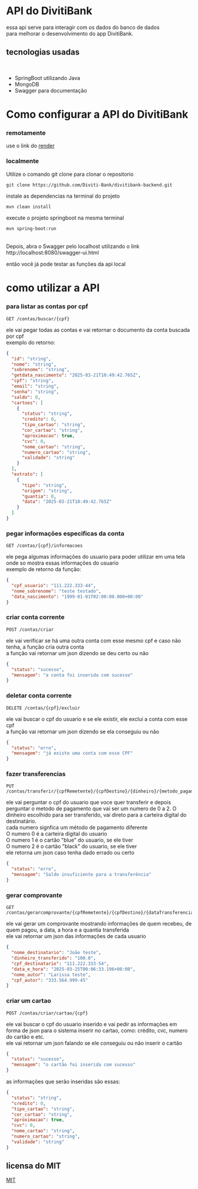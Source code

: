 # API do DivitiBank

essa api serve para interagir com os dados do banco de dados
</br> para melhorar o desenvolvimento do app DivitiBank.

## tecnologias usadas
</br>

- SpringBoot utilizando Java
- MongoDB  
- Swagger para documentação

# Como configurar a API do DivitiBank

### remotamente

use o link do [render](https://divitibank-backend.onrender.com/swagger-ui/index.html#/)

### localmente

Utilize o comando git clone para clonar o repositorio
```gitBash
git clone https://github.com/Diviti-Bank/divitibank-backend.git
```
instale as dependencias na terminal do projeto
```bash
mvn clean install
```
execute o projeto springboot na mesma terminal
```bash
mvn spring-boot:run
```
</br> Depois, abra o Swagger pelo localhost utilizando o link http://localhost:8080/swagger-ui.html

então você já pode testar as funções da api local

# como utilizar a API

### para listar as contas por cpf  
```http
GET /contas/buscar/{cpf}
```
ele vai pegar todas as contas e vai retornar o documento da conta buscada por cpf
</br> exemplo do retorno:

```JSON
{
  "id": "string",
  "nome": "string",
  "sobrenome": "string",
  "getdata_nascimento": "2025-03-21T10:49:42.765Z",
  "cpf": "string",
  "email": "string",
  "senha": "string",
  "saldo": 0,
  "cartoes": [
    {
      "status": "string",
      "credito": 0,
      "tipo_cartao": "string",
      "cor_cartao": "string",
      "aproximacao": true,
      "cvc": 0,
      "nome_cartao": "string",
      "numero_cartao": "string",
      "validade": "string"
    }
  ],
  "extrato": [
    {
      "tipo": "string",
      "origem": "string",
      "quantia": 0,
      "data": "2025-03-21T10:49:42.765Z"
    }
  ]
}
```

### pegar informações especificas da conta
```http
GET /contas/{cpf}/informacoes
```
ele pega algumas informações do usuario para poder utilizar em uma tela onde so mostra essas informações do usuario
</br> exemplo de retorno da função:
```JSON
{
  "cpf_usuario": "111.222.333-44",
  "nome_sobrenome": "teste testado",
  "data_nascimento": "1999-01-01T02:00:00.000+00:00"
}
```

### criar conta corrente
```http
POST /contas/criar
```
ele vai verificar se há uma outra conta com esse mesmo cpf e caso não tenha, a função cria outra conta
</br> a função vai retornar um json dizendo se deu certo ou não
```JSON
{
  "status": "sucesso",
  "mensagem": "a conta foi inserida com sucesso"
}
```

### deletar conta corrente
```http
DELETE /contas/{cpf}/excluir
```
ele vai buscar o cpf do usuario e se ele existir, ele exclui a conta com esse cpf
</br> a função vai retornar um json dizendo se ela conseguiu ou não
```JSON
{
  "status": "erro",
  "mensagem": "já existe uma conta com esse CPF"
}
```

### fazer transferencias
```http
PUT /contas/transferir/{cpfRemetente}/{cpfDestino}/{dinheiro}/{metodo_pagamento}
```
ele vai perguntar o cpf do usuario que voce quer transferir e depois perguntar o metodo de pagamento que vai ser um numero de 0 a 2.
O dinheiro escolhido para ser transferido, vai direto para a carteira digital do destinatário.
</br>
cada numero signfica um método de pagamento diferente
</br> O numero 0 é a carteira digital do usuario
</br> O numero 1 é o cartão "blue" do usuario, se ele tiver
</br> O numero 2 é o cartão "black" do usuario, se ele tiver
</br> ele retorna um json caso tenha dado errado ou certo
```JSON
{
  "status": "erro",
  "mensagem": "Saldo insuficiente para a transferência"
}
```

### gerar comprovante
```http
GET /contas/gerarcomprovante/{cpfRemetente}/{cpfDestino}/{dataTransferencia}/{dinheiroTransferido}
```
ele vai gerar um comprovante mostrando informações de quem recebeu, de quem pagou, a data, a hora e a quantia transferida
</br> ele vai retornar um json das informações de cada usuario
```JSON
{
  "nome_destinatario": "João teste",
  "dinheiro_transferido": "100.0",
  "cpf_destinatario": "111.222.333-54",
  "data_e_hora": "2025-03-25T00:06:33.196+00:00",
  "nome_autor": "Larissa teste",
  "cpf_autor": "333.564.999-45"
}
```

### criar um cartao
```http
POST /contas/criar/cartao/{cpf}
```
ele vai buscar o cpf do usuario inserido e vai pedir as informações em forma de json para o sistema inserir no cartao, como: crédito, cvc, numero do cartão e etc.
</br> ele vai retornar um json falando se ele conseguiu ou não inserir o cartão
```JSON
{
  "status": "sucesso",
  "mensagem": "o cartão foi inserida com sucesso"
}
```
as informações que serão inseridas são essas:
```JSON
{
  "status": "string",
  "credito": 0,
  "tipo_cartao": "string",
  "cor_cartao": "string",
  "aproximacao": true,
  "cvc": 0,
  "nome_cartao": "string",
  "numero_cartao": "string",
  "validade": "string"
}
```

## licensa do MIT

[MIT](https://choosealicense.com/licenses/mit/)
